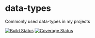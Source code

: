 # data-types
Commonly used data-types in my projects

[![Build Status](https://travis-ci.org/u9520107/data-types.svg?branch=master)](https://travis-ci.org/u9520107/data-types)
[![Coverage Status](https://coveralls.io/repos/github/u9520107/data-types/badge.svg)](https://coveralls.io/github/u9520107/data-types)
